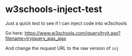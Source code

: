 # w3schools-inject-test
Just a quick test to see if I can inject code into w3schools

Go here:
https://www.w3schools.com/jquery/tryit.asp?filename=tryjquery_ajax_ajax

And change the request URL to the raw version of `inj`
